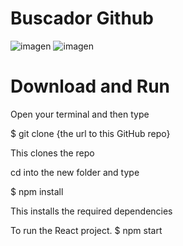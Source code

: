 # Buscador Github
![imagen](https://user-images.githubusercontent.com/52834318/170804047-f867db19-8747-4cb8-aced-d87413b62ed9.png)
![imagen](https://user-images.githubusercontent.com/52834318/170804064-764468b2-4633-4a57-900c-d73b2869b210.png)

# Download and Run
Open your terminal and then type

$ git clone {the url to this GitHub repo}

This clones the repo

cd into the new folder and type

$ npm install

This installs the required dependencies

To run the React project. $ npm start
